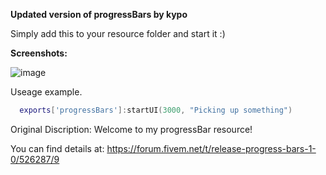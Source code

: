 <b>Updated version of progressBars by kypo</b>

Simply add this to your resource folder and start it :)

<b>Screenshots:</b>

![image](https://user-images.githubusercontent.com/100861025/188516785-75e667c7-ca78-4e32-a665-3c1048bed806.png)


Useage example.
```lua
  exports['progressBars']:startUI(3000, "Picking up something")
```













Original Discription:
Welcome to my progressBar resource!

You can find details at: https://forum.fivem.net/t/release-progress-bars-1-0/526287/9
